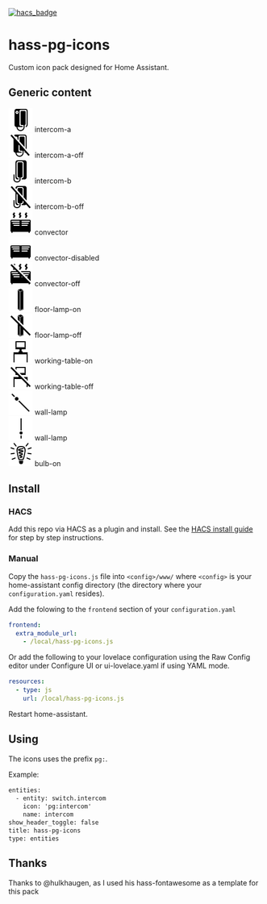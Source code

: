 [![hacs_badge](https://img.shields.io/badge/HACS-Custom-orange.svg)](https://github.com/hacs/integration)

# hass-pg-icons

Custom icon pack designed for Home Assistant.

## Generic content

![Preview](./svg/intercom-a.svg) intercom-a<br />
![Preview](./svg/intercom-a-off.svg) intercom-a-off<br />
![Preview](./svg/intercom-b.svg) intercom-b<br />
![Preview](./svg/intercom-b-off.svg) intercom-b-off<br />
![Preview](./svg/convector.svg) convector<br />
![Preview](./svg/convector-disabled.svg) convector-disabled<br />
![Preview](./svg/convector-off.svg) convector-off<br />
![Preview](./svg/floor-lamp-on.svg) floor-lamp-on<br />
![Preview](./svg/floor-lamp-off.svg) floor-lamp-off<br />
![Preview](./svg/working-table-on.svg) working-table-on<br />
![Preview](./svg/working-table-off.svg) working-table-off<br />
![Preview](./svg/wall-lamp.svg) wall-lamp<br />
![Preview](./svg/wall-lamp-vertical.svg) wall-lamp<br />
![Preview](./svg/bulb.svg) bulb-on<br />

## Install

### HACS
Add this repo via HACS as a plugin and install.  See the [HACS install guide](./HACS_INSTALL.md) for step by step instructions.

### Manual
Copy the `hass-pg-icons.js` file into `<config>/www/` where `<config>` is your home-assistant config directory (the directory where your `configuration.yaml` resides).

Add the folowing to the `frontend` section of your `configuration.yaml`

```yaml
frontend:
  extra_module_url:
    - /local/hass-pg-icons.js
```

Or add the following to your lovelace configuration using the Raw Config editor under Configure UI or ui-lovelace.yaml if using YAML mode.

```yaml
resources:
  - type: js
    url: /local/hass-pg-icons.js
```

Restart home-assistant.

## Using
The icons uses the prefix `pg:`.

Example:

```
entities:
  - entity: switch.intercom
    icon: 'pg:intercom'
    name: intercom
show_header_toggle: false
title: hass-pg-icons
type: entities
```

## Thanks
Thanks to @hulkhaugen, as I used his hass-fontawesome as a template for this pack
